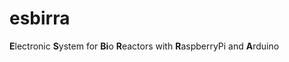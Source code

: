 esbirra
=======

**E**lectronic **S**ystem for **Bi**o **R**eactors with **R**aspberryPi and **A**rduino
